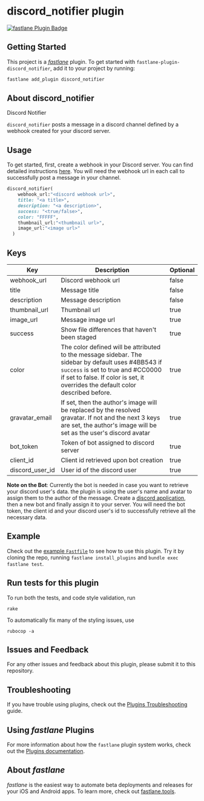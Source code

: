 # discord_notifier plugin

[![fastlane Plugin Badge](https://rawcdn.githack.com/fastlane/fastlane/master/fastlane/assets/plugin-badge.svg)](https://rubygems.org/gems/fastlane-plugin-discord_notifier)

## Getting Started

This project is a [_fastlane_](https://github.com/fastlane/fastlane) plugin. To get started with `fastlane-plugin-discord_notifier`, add it to your project by running:

```bash
fastlane add_plugin discord_notifier
```

## About discord_notifier

Discord Notifier

`discord_notifier` posts a message in a discord channel defined by a webhook created for your discord server.

## Usage

To get started, first, create a webhook in your Discord server. You can find detailed instructions [here](https://support.discordapp.com/hc/en-us/articles/228383668-Intro-to-Webhooks). You will need the webhook url in each call to successfully post a message in your channel.

```ruby
discord_notifier(
    webhook_url:"<discord webhook url>",
    title: "<a title>",
    description: "<a description>",
    success: "<true/false>", 
    color: "FFFFF", 
    thumbnail_url:"<thumbnail url>", 
    image_url:"<image url>"  
  )
```

## Keys

| Key | Description | Optional
| --- | --- | ---|
| webhook_url | Discord webhook url | false
| title | Message title | false
| description | Message description | false
| thumbnail_url | Thumbnail url | true
| image_url | Message image url | true
| success | Show file differences that haven't been staged | true
| color | The color defined will be attributed to the message sidebar. The sidebar by default uses #4BB543 if `success` is set to true and #CC0000 if set to false. If color is set, it overrides the default color described before. | true
| gravatar_email | If set, then the author's image will be replaced by the resolved gravatar. If not and the next 3 keys are set, the author's image will be set as the user's discord avatar  | true
| bot_token | Token of bot assigned to discord server | true
| client_id | Client id retrieved upon bot creation | true
| discord_user_id | User id of the discord user | true

**Note on the Bot**: Currently the bot is needed in case you want to retrieve your discord user's data. the plugin is using the user's name and avatar to assign them to the author of the message. Create a [discord application](https://discordapp.com/developers/applications), then a new bot and finally assign it to your server. You will need the bot token, the client id and your discord user's id to successfully retrieve all the necessary data.

## Example

Check out the [example `Fastfile`](fastlane/Fastfile) to see how to use this plugin. Try it by cloning the repo, running `fastlane install_plugins` and `bundle exec fastlane test`.

## Run tests for this plugin

To run both the tests, and code style validation, run

```
rake
```

To automatically fix many of the styling issues, use
```
rubocop -a
```

## Issues and Feedback

For any other issues and feedback about this plugin, please submit it to this repository.

## Troubleshooting

If you have trouble using plugins, check out the [Plugins Troubleshooting](https://docs.fastlane.tools/plugins/plugins-troubleshooting/) guide.

## Using _fastlane_ Plugins

For more information about how the `fastlane` plugin system works, check out the [Plugins documentation](https://docs.fastlane.tools/plugins/create-plugin/).

## About _fastlane_

_fastlane_ is the easiest way to automate beta deployments and releases for your iOS and Android apps. To learn more, check out [fastlane.tools](https://fastlane.tools).
